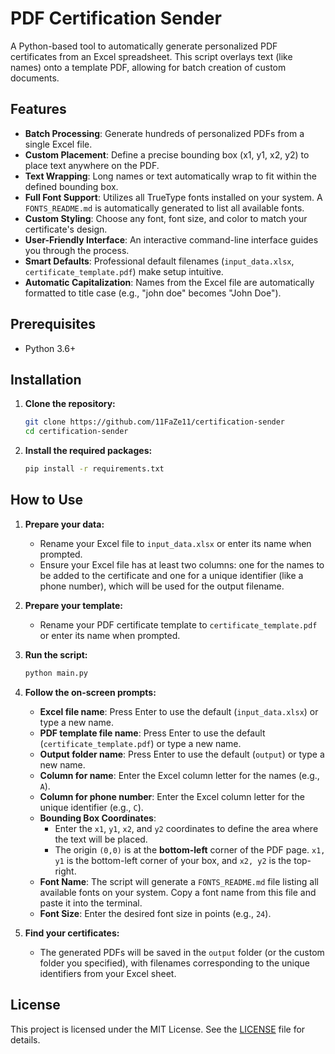 # PDF Certification Sender

A Python-based tool to automatically generate personalized PDF certificates from an Excel spreadsheet. This script overlays text (like names) onto a template PDF, allowing for batch creation of custom documents.

## Features

- **Batch Processing**: Generate hundreds of personalized PDFs from a single Excel file.
- **Custom Placement**: Define a precise bounding box (x1, y1, x2, y2) to place text anywhere on the PDF.
- **Text Wrapping**: Long names or text automatically wrap to fit within the defined bounding box.
- **Full Font Support**: Utilizes all TrueType fonts installed on your system. A `FONTS_README.md` is automatically generated to list all available fonts.
- **Custom Styling**: Choose any font, font size, and color to match your certificate's design.
- **User-Friendly Interface**: An interactive command-line interface guides you through the process.
- **Smart Defaults**: Professional default filenames (`input_data.xlsx`, `certificate_template.pdf`) make setup intuitive.
- **Automatic Capitalization**: Names from the Excel file are automatically formatted to title case (e.g., "john doe" becomes "John Doe").

## Prerequisites

- Python 3.6+

## Installation

1.  **Clone the repository:**
    ```bash
    git clone https://github.com/11FaZe11/certification-sender
    cd certification-sender
    ```

2.  **Install the required packages:**
    ```bash
    pip install -r requirements.txt
    ```

## How to Use

1.  **Prepare your data:**
    -   Rename your Excel file to `input_data.xlsx` or enter its name when prompted.
    -   Ensure your Excel file has at least two columns: one for the names to be added to the certificate and one for a unique identifier (like a phone number), which will be used for the output filename.

2.  **Prepare your template:**
    -   Rename your PDF certificate template to `certificate_template.pdf` or enter its name when prompted.

3.  **Run the script:**
    ```bash
    python main.py
    ```

4.  **Follow the on-screen prompts:**
    -   **Excel file name**: Press Enter to use the default (`input_data.xlsx`) or type a new name.
    -   **PDF template file name**: Press Enter to use the default (`certificate_template.pdf`) or type a new name.
    -   **Output folder name**: Press Enter to use the default (`output`) or type a new name.
    -   **Column for name**: Enter the Excel column letter for the names (e.g., `A`).
    -   **Column for phone number**: Enter the Excel column letter for the unique identifier (e.g., `C`).
    -   **Bounding Box Coordinates**:
        -   Enter the `x1`, `y1`, `x2`, and `y2` coordinates to define the area where the text will be placed.
        -   The origin `(0,0)` is at the **bottom-left** corner of the PDF page. `x1, y1` is the bottom-left corner of your box, and `x2, y2` is the top-right.
    -   **Font Name**: The script will generate a `FONTS_README.md` file listing all available fonts on your system. Copy a font name from this file and paste it into the terminal.
    -   **Font Size**: Enter the desired font size in points (e.g., `24`).

5.  **Find your certificates:**
    -   The generated PDFs will be saved in the `output` folder (or the custom folder you specified), with filenames corresponding to the unique identifiers from your Excel sheet.

## License

This project is licensed under the MIT License. See the [LICENSE](LICENSE) file for details.

